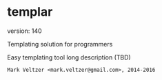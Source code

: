 templar
=======

version: 140

Templating solution for programmers

Easy templating tool long description (TBD)

	Mark Veltzer <mark.veltzer@gmail.com>, 2014-2016
